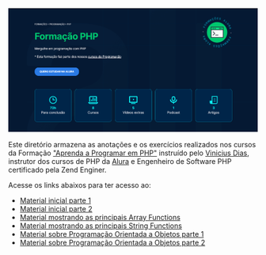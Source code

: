 <img src="https://github.com/AdrianoBispo/formacao-php/blob/master/img/formacao-php.png?raw=true" />

Este diretório armazena as anotações e os exercícios realizados nos cursos da Formação
<a href="https://cursos.alura.com.br/formacao-linguagem-php">"Aprenda a Programar em PHP"</a> instruído pelo <a href="https://cursos.alura.com.br/user/cviniciussdias">Vinicius Dias</a>, 
instrutor dos cursos de PHP da <a href="https://www.alura.com.br">Alura</a> e Engenheiro de Software PHP certificado pela Zend Enginer.

Acesse os links abaixos para ter acesso ao:

- [Material inicial parte 1](https://github.com/AdrianoBispo/formacao-php/tree/master/alura-formacao-php/php-poo)
- [Material inicial parte 2](https://github.com/AdrianoBispo/formacao-php/tree/master/alura-formacao-php/php-poo)
- [Material mostrando as principais Array Functions](https://github.com/AdrianoBispo/formacao-php/tree/master/alura-formacao-php/php-arrays)
- [Material mostrando as principais String Functions](https://github.com/AdrianoBispo/formacao-php/tree/master/alura-formacao-php/php-strings)
- [Material sobre Programação Orientada a Objetos parte 1](https://github.com/AdrianoBispo/formacao-php/tree/master/alura-formacao-php/php-poo)
- [Material sobre Programação Orientada a Objetos parte 2](https://github.com/AdrianoBispo/formacao-php/tree/master/alura-formacao-php/php-poo-2)
